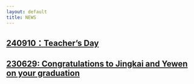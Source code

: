 ```yaml
---
layout: default
title: NEWS
---
```




## [240910：Teacher’s Day](/assets/news/240910.md)

## [230629: Congratulations to Jingkai and Yewen on your graduation](/assets/news/230629.md)
